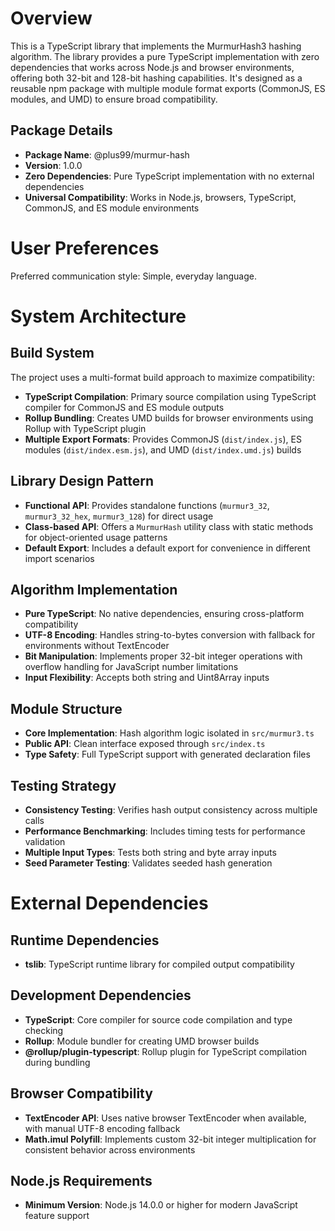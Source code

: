 # Overview

This is a TypeScript library that implements the MurmurHash3 hashing algorithm. The library provides a pure TypeScript implementation with zero dependencies that works across Node.js and browser environments, offering both 32-bit and 128-bit hashing capabilities. It's designed as a reusable npm package with multiple module format exports (CommonJS, ES modules, and UMD) to ensure broad compatibility.

## Package Details
- **Package Name**: @plus99/murmur-hash
- **Version**: 1.0.0
- **Zero Dependencies**: Pure TypeScript implementation with no external dependencies
- **Universal Compatibility**: Works in Node.js, browsers, TypeScript, CommonJS, and ES module environments

# User Preferences

Preferred communication style: Simple, everyday language.

# System Architecture

## Build System
The project uses a multi-format build approach to maximize compatibility:
- **TypeScript Compilation**: Primary source compilation using TypeScript compiler for CommonJS and ES module outputs
- **Rollup Bundling**: Creates UMD builds for browser environments using Rollup with TypeScript plugin
- **Multiple Export Formats**: Provides CommonJS (`dist/index.js`), ES modules (`dist/index.esm.js`), and UMD (`dist/index.umd.js`) builds

## Library Design Pattern
- **Functional API**: Provides standalone functions (`murmur3_32`, `murmur3_32_hex`, `murmur3_128`) for direct usage
- **Class-based API**: Offers a `MurmurHash` utility class with static methods for object-oriented usage patterns
- **Default Export**: Includes a default export for convenience in different import scenarios

## Algorithm Implementation
- **Pure TypeScript**: No native dependencies, ensuring cross-platform compatibility
- **UTF-8 Encoding**: Handles string-to-bytes conversion with fallback for environments without TextEncoder
- **Bit Manipulation**: Implements proper 32-bit integer operations with overflow handling for JavaScript number limitations
- **Input Flexibility**: Accepts both string and Uint8Array inputs

## Module Structure
- **Core Implementation**: Hash algorithm logic isolated in `src/murmur3.ts`
- **Public API**: Clean interface exposed through `src/index.ts`
- **Type Safety**: Full TypeScript support with generated declaration files

## Testing Strategy
- **Consistency Testing**: Verifies hash output consistency across multiple calls
- **Performance Benchmarking**: Includes timing tests for performance validation
- **Multiple Input Types**: Tests both string and byte array inputs
- **Seed Parameter Testing**: Validates seeded hash generation

# External Dependencies

## Runtime Dependencies
- **tslib**: TypeScript runtime library for compiled output compatibility

## Development Dependencies
- **TypeScript**: Core compiler for source code compilation and type checking
- **Rollup**: Module bundler for creating UMD browser builds
- **@rollup/plugin-typescript**: Rollup plugin for TypeScript compilation during bundling

## Browser Compatibility
- **TextEncoder API**: Uses native browser TextEncoder when available, with manual UTF-8 encoding fallback
- **Math.imul Polyfill**: Implements custom 32-bit integer multiplication for consistent behavior across environments

## Node.js Requirements
- **Minimum Version**: Node.js 14.0.0 or higher for modern JavaScript feature support
